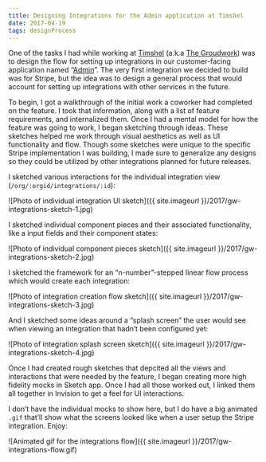 ```yaml
---
title: Designing Integrations for the Admin application at Timshel
date: 2017-04-19
tags: designProcess
---
```


One of the tasks I had while working at [Timshel](https://timshel.com/) (a.k.a [The Groudwork](https://thegroundwork.com/)) was to design the flow for setting up integrations in our customer-facing application named “[Admin](http://jim-nielsen.com/blog/2016/redesigning-and-engineering-timshel-admin/)”. The very first integration we decided to build was for Stripe, but the idea was to  design a general process that would account for setting up integrations with other services in the future.

To begin, I got a walkthrough of the initial work a coworker had completed on the feature. I took that information, along with a list of feature requirements, and internalized them. Once I had a mental model for how the feature was going to work, I began sketching through ideas. These sketches helped me work through visual aesthetics as well as UI functionality and flow. Though some sketches were unique to the specific Stripe implementation I was building, I made sure to generalize any designs so they could be utilized by other integrations planned for future releases.

I sketched various interactions for the individual integration view (`/org/:orgid/integrations/:id`):

![Photo of individual integration UI sketch]({{ site.imageurl }}/2017/gw-integrations-sketch-1.jpg)

I sketched individual component pieces and their associated functionality, like a input fields and their component states:

![Photo of individual component pieces sketch]({{ site.imageurl }}/2017/gw-integrations-sketch-2.jpg)

I sketched the framework for an “n-number”-stepped linear flow process which would create each integration:

![Photo of integration creation flow sketch]({{ site.imageurl }}/2017/gw-integrations-sketch-3.jpg)

And I sketched some ideas around a “splash screen” the user would see when viewing an integration that hadn’t been configured yet:

![Photo of integration splash screen sketch]({{ site.imageurl }}/2017/gw-integrations-sketch-4.jpg)

Once I had created rough sketches that depcited all the views and interactions that were needed by the feature, I began creating more high fidelity mocks in Sketch app. Once I had all those worked out, I linked them all together in Invision to get a feel for UI interactions.

I don’t have the individual mocks to show here, but I do have a big animated `.gif` that’ll show what the screens looked like when a user setup the Stripe integration. Enjoy:

![Animated gif for the integrations flow]({{ site.imageurl }}/2017/gw-integrations-flow.gif)